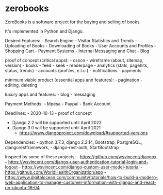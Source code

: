 zerobooks
=========


ZeroBooks is a software project for the buying and selling of books.

It's implemented in Python and Django.

Desired Features:
    - Search Engine
    - Visitor Statistics and Trends
    - Uploading of Books
    - Downloading of Books
    - User Accounts and Profiles
    - Shopping Cart
    - Payment Systems
    - Internal Messaging and Chat
    - Blog

proof of concept (critical apps):
    - csoon
    - wireframe (about, sitemap, version)
    - books
    - feed
    - seek
    - readerpage
    - analytics (stats, pagehits, status, trends) 
    - accounts (profiles, e.t.c.)
    - notifications
    - payments

minimum viable product (essential apps and features):
    - pagination
    - editing, deleting

luxury apps and features:
    - blog
    - messaging    

Payment Methods:
    - Mpesa
    - Paypal
    - Bank Account

Deadlines:
    - 2020-10-13 - proof of concept

- Django 2.2 will be supported until April 2022
- Django 3.0 will be supported until April 2021
    - https://www.djangoproject.com/download/#supported-versions

Dependencies:
    - python 3.7.3, django 2.2.14, Bootstrap, PostgreSQL, djangorestframework,
    - django-rest-auth, StartBootstrap

Inspired by some of these projects:
    - https://github.com/wsvincent/djangox
    - https://wsvincent.com/django-user-authentication-tutorial-login-and-logout
    - https://wsvincent.com/django-custom-user-model-tutorial
    - https://github.com/WorldHealthOrganization/app
    - https://www.digitalocean.com/community/tutorials/how-to-build-a-modern-web-application-to-manage-customer-information-with-django-and-react-on-ubuntu-18-04

